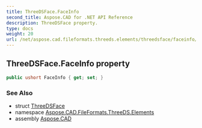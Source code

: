 ```yaml
---
title: ThreeDSFace.FaceInfo
second_title: Aspose.CAD for .NET API Reference
description: ThreeDSFace property. 
type: docs
weight: 20
url: /net/aspose.cad.fileformats.threeds.elements/threedsface/faceinfo/
---
```

## ThreeDSFace.FaceInfo property

```csharp
public ushort FaceInfo { get; set; }
```

### See Also

* struct [ThreeDSFace](../)
* namespace [Aspose.CAD.FileFormats.ThreeDS.Elements](../../threedsface/)
* assembly [Aspose.CAD](../../../)


